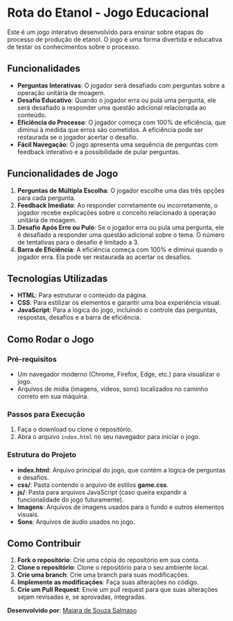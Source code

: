 # Rota do Etanol - Jogo Educacional

Este é um jogo interativo desenvolvido para ensinar sobre etapas do processo de produção de etanol. O jogo é uma forma divertida e educativa de testar os conhecimentos sobre o processo.

## Funcionalidades

- **Perguntas Interativas**: O jogador será desafiado com perguntas sobre a operação unitária de moagem.
- **Desafio Educativo**: Quando o jogador erra ou pula uma pergunta, ele será desafiado a responder uma questão adicional relacionada ao conteúdo.
- **Eficiência do Processo**: O jogador começa com 100% de eficiência, que diminui à medida que erros são cometidos. A eficiência pode ser restaurada se o jogador acertar o desafio.
- **Fácil Navegação**: O jogo apresenta uma sequência de perguntas com feedback interativo e a possibilidade de pular perguntas.

## Funcionalidades de Jogo

1. **Perguntas de Múltipla Escolha**: O jogador escolhe uma das três opções para cada pergunta.
2. **Feedback Imediato**: Ao responder corretamente ou incorretamente, o jogador recebe explicações sobre o conceito relacionado à operação unitária de moagem.
3. **Desafio Após Erro ou Pulo**: Se o jogador erra ou pula uma pergunta, ele é desafiado a responder uma questão adicional sobre o tema. O número de tentativas para o desafio é limitado a 3.
4. **Barra de Eficiência**: A eficiência começa com 100% e diminui quando o jogador erra. Ela pode ser restaurada ao acertar os desafios.

## Tecnologias Utilizadas

- **HTML**: Para estruturar o conteúdo da página.
- **CSS**: Para estilizar os elementos e garantir uma boa experiência visual.
- **JavaScript**: Para a lógica do jogo, incluindo o controle das perguntas, respostas, desafios e a barra de eficiência.

## Como Rodar o Jogo

### Pré-requisitos

- Um navegador moderno (Chrome, Firefox, Edge, etc.) para visualizar o jogo.
- Arquivos de mídia (imagens, vídeos, sons) localizados no caminho correto em sua máquina.

### Passos para Execução

1. Faça o download ou clone o repositório.
2. Abra o arquivo `index.html` no seu navegador para iniciar o jogo.

### Estrutura do Projeto

- **index.html**: Arquivo principal do jogo, que contém a lógica de perguntas e desafios.
- **css/**: Pasta contendo o arquivo de estilos **game.css**.
- **js/**: Pasta para arquivos JavaScript (caso queira expandir a funcionalidade do jogo futuramente).
- **Imagens**: Arquivos de imagens usados para o fundo e outros elementos visuais.
- **Sons**: Arquivos de áudio usados no jogo.

## Como Contribuir

1. **Fork o repositório**: Crie uma cópia do repositório em sua conta.
2. **Clone o repositório**: Clone o repositório para o seu ambiente local.
3. **Crie uma branch**: Crie uma branch para suas modificações.
4. **Implemente as modificações**: Faça suas alterações no código.
5. **Crie um Pull Request**: Envie um pull request para que suas alterações sejam revisadas e, se aprovadas, integradas.


**Desenvolvido por**: [Maiara de Souza Salmaso](https://github.com/maiarasalmaso)

